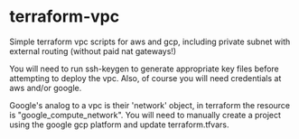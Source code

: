# terraform-vpc
Simple terraform vpc scripts for aws and gcp, including private subnet with external routing (without paid nat gateways!)

You will need to run ssh-keygen to generate appropriate key files before attempting to deploy the vpc.  Also, of course you will need credentials at aws and/or google.

Google's analog to a vpc is their 'network' object, in terraform the resource is "google_compute_network".  You will need to manually create a project using the google gcp platform and update terraform.tfvars.
